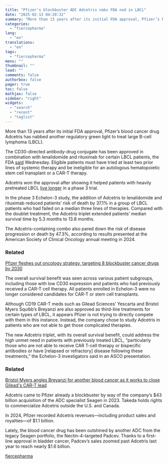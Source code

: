 ```yaml
---
title: "Pfizer's blockbuster ADC Adcetris nabs FDA nod in LBCL"
date: "2025-02-13 04:20:32"
summary: "More than 13 years after its initial FDA approval, Pfizer’s blood cancer drug Adcetris has nabbed another regulatory green light to treat large B-cell lymphoma (LBCL). The CD30-directed antibody-drug conjugate has been approved in combination with lenalidomide and rituximab for certain LBCL patients, the FDA said Wednesday. Eligible patients must..."
categories:
  - "fiercepharma"
lang:
  - "en"
translations:
  - "en"
tags:
  - "fiercepharma"
menu: ""
thumbnail: ""
lead: ""
comments: false
authorbox: false
pager: true
toc: false
mathjax: false
sidebar: "right"
widgets:
  - "search"
  - "recent"
  - "taglist"
---
```


More than 13 years after its initial FDA approval, Pfizer’s blood cancer drug Adcetris has nabbed another regulatory green light to treat large B-cell lymphoma (LBCL).

The CD30-directed antibody-drug conjugate has been approved in combination with lenalidomide and rituximab for certain LBCL patients, the FDA [said](https://www.fda.gov/drugs/resources-information-approved-drugs/fda-approves-brentuximab-vedotin-lenalidomide-and-rituximab-relapsed-or-refractory-large-b-cell) Wednesday. Eligible patients must have tried at least two prior lines of systemic therapy and be ineligible for an autologous hematopoietic stem cell transplant or a CAR-T therapy.

Adcetris won the approval after showing it helped patients with heavily pretreated LBCL [live longer](https://www.fiercepharma.com/pharma/pfizer-aims-adcetris-expansion-large-b-cell-lymphoma-after-trial-win) in a phase 3 trial.

In the phase 3 Echelon-3 study, the addition of Adcetris to lenalidomide and rituximab reduced patients’ risk of death by 37.1% in a group of LBCL patients who had failed on a median three lines of therapies. Compared with the doublet treatment, the Adcetris triplet extended patients’ median survival time by 5.3 months to 13.8 months.

The Adcetris-containing combo also pared down the risk of disease progression or death by 47.3%, according to results presented at the American Society of Clinical Oncology annual meeting in 2024.

### Related



[Pfizer fleshes out oncology strategy, targeting 8 blockbuster cancer drugs by 2030](/pharma/pfizer-fleshes-out-oncology-strategy-targeting-8-blockbuster-cancer-drugs-2030)



The overall survival benefit was seen across various patient subgroups, including those with low CD30 expression and patients who had previously received a CAR-T cell therapy. All patients enrolled in Echelon-3 were no longer considered candidates for CAR-T or stem cell transplants.

Although CD19 CAR-T meds such as Gilead Sciences’ Yescarta and Bristol Myers Squibb’s Breyanzi are also approved as third-line treatments for certain types of LBCL, it appears Pfizer is not trying to directly compete with them in this instance. Instead, the company chose to study Adcetris in patients who are not able to get those complicated therapies.

The new Adcetris triplet, with its overall survival benefit, could address the high unmet need in patients with previously treated LBCL, “particularly those who are not able to receive CAR T-cell therapy or bispecific antibodies or have [relapsed or refractory] disease following these treatments,” the Echelon-3 investigators said in an ASCO presentation.

### Related



[Bristol Myers angles Breyanzi for another blood cancer as it works to close Gilead's CAR-T lead](/pharma/bristol-myers-angles-breyanzi-another-blood-cancer-it-closes-gileads-car-t-lead)



Adcetris came to Pfizer already a blockbuster by way of the company’s $43 billion acquisition of the ADC specialist Seagen in 2023. Takeda holds rights to commercialize Adcetris outside the U.S. and Canada.

In 2024, Pfizer recorded Adcetris revenues—including product sales and royalties—of $1.1 billion.

Lately, the blood cancer drug has been outshined by another ADC from the legacy Seagen portfolio, the Nectin-4-targeted Padcev. Thanks to a first-line approval in bladder cancer, Padcev’s sales zoomed past Adcetris last year to reach nearly $1.6 billion.

[fiercepharma](https://www.fiercepharma.com/pharma/pfizers-blockbuster-adc-adcetris-nabs-fda-approval-treat-large-b-cell-lymphoma)
